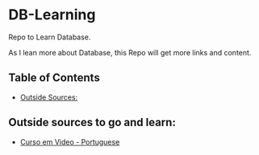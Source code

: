 # DB-Learning

Repo to Learn Database.

As I lean more about Database, this Repo will get more links and content.

## Table of Contents

- [Outside Sources:](#outside-sources-to-go-and-learn)

## Outside sources to go and learn:

- [Curso em Video - Portuguese](https://youtu.be/Ofktsne-utM?si=0Czq1ls8HQOJI4gY)
